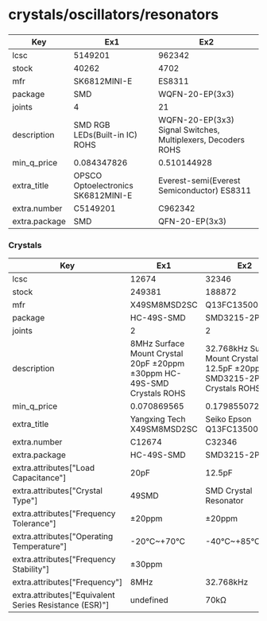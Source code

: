 # crystals/oscillators/resonators

###  

| Key | Ex1 | Ex2 |
| --- | --- | --- |
| lcsc | 5149201 | 962342 |
| stock | 40262 | 4702 |
| mfr | SK6812MINI-E | ES8311 |
| package | SMD | WQFN-20-EP(3x3) |
| joints | 4 | 21 |
| description | SMD RGB LEDs(Built-in IC) ROHS | WQFN-20-EP(3x3) Signal Switches, Multiplexers, Decoders ROHS |
| min_q_price | 0.084347826 | 0.510144928 |
| extra_title | OPSCO Optoelectronics SK6812MINI-E | Everest-semi(Everest Semiconductor) ES8311 |
| extra.number | C5149201 | C962342 |
| extra.package | SMD | QFN-20-EP(3x3) |

### Crystals

| Key | Ex1 | Ex2 |
| --- | --- | --- |
| lcsc | 12674 | 32346 |
| stock | 249381 | 188872 |
| mfr | X49SM8MSD2SC | Q13FC13500004 |
| package | HC-49S-SMD | SMD3215-2P |
| joints | 2 | 2 |
| description | 8MHz Surface Mount Crystal 20pF ±20ppm ±30ppm HC-49S-SMD Crystals ROHS | 32.768kHz Surface Mount Crystal 12.5pF ±20ppm SMD3215-2P Crystals ROHS |
| min_q_price | 0.070869565 | 0.179855072 |
| extra_title | Yangxing Tech X49SM8MSD2SC | Seiko Epson Q13FC1350000400 |
| extra.number | C12674 | C32346 |
| extra.package | HC-49S-SMD | SMD3215-2P |
| extra.attributes["Load Capacitance"] | 20pF | 12.5pF |
| extra.attributes["Crystal Type"] | 49SMD | SMD Crystal Resonator |
| extra.attributes["Frequency Tolerance"] | ±20ppm | ±20ppm |
| extra.attributes["Operating Temperature"] | -20℃~+70℃ | -40℃~+85℃ |
| extra.attributes["Frequency Stability"] | ±30ppm |  |
| extra.attributes["Frequency"] | 8MHz | 32.768kHz |
| extra.attributes["Equivalent Series Resistance (ESR)"] | undefined | 70kΩ |

